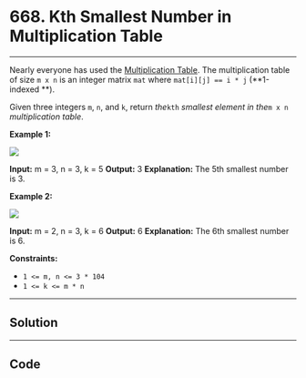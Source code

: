 # 668. Kth Smallest Number in Multiplication Table

---

Nearly everyone has used the [Multiplication Table](https://en.wikipedia.org/wiki/Multiplication_table). The multiplication table of size `m x n` is an integer matrix `mat` where `mat[i][j] == i * j` (**1-indexed **).

Given three integers `m`, `n`, and `k`, return _the_`kth` _smallest element in the_`m x n` _multiplication table_.

 

**Example 1:**

![](https://assets.leetcode.com/uploads/2021/05/02/multtable1-grid.jpg)


**Input:** m = 3, n = 3, k = 5
**Output:** 3
**Explanation:** The 5th smallest number is 3.


**Example 2:**

![](https://assets.leetcode.com/uploads/2021/05/02/multtable2-grid.jpg)


**Input:** m = 2, n = 3, k = 6
**Output:** 6
**Explanation:** The 6th smallest number is 6.


 

**Constraints:**

  * `1 <= m, n <= 3 * 104`
  * `1 <= k <= m * n`

---

## Solution



---

## Code
```python


```
